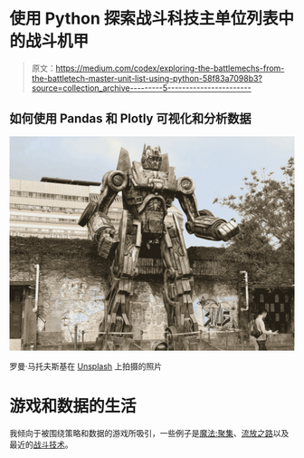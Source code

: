 # 使用 Python 探索战斗科技主单位列表中的战斗机甲

> 原文：<https://medium.com/codex/exploring-the-battlemechs-from-the-battletech-master-unit-list-using-python-58f83a7098b3?source=collection_archive---------5----------------------->

## 如何使用 Pandas 和 Plotly 可视化和分析数据

![](img/10f2eff953a308c281b71a6ed7aa65e1.png)

罗曼·马托夫斯基在 [Unsplash](https://unsplash.com?utm_source=medium&utm_medium=referral) 上拍摄的照片

# 游戏和数据的生活

我倾向于被围绕策略和数据的游戏所吸引，一些例子是[魔法:聚集](https://towardsdatascience.com/building-a-cardboard-empire-introduction-to-the-tcgplayer-api-using-python-fbfc2d62ef51)、[流放之路](https://erickleppen.medium.com/three-amazing-free-to-play-video-games-to-try-during-quarantine-c61bb482c4df)以及最近的[战斗技术](https://bg.battletech.com/)。